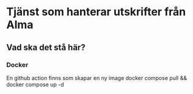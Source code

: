 # Tjänst som hanterar utskrifter från Alma

## Vad ska det stå här?

### Docker
En github action finns som skapar en ny image
docker compose pull && docker compose up -d